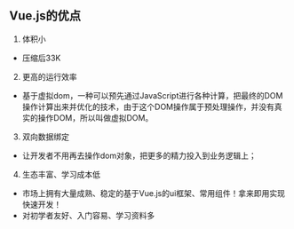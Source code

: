 ## Vue.js的优点

1. 体积小
- 压缩后33K

2. 更高的运行效率
- 基于虚拟dom，一种可以预先通过JavaScript进行各种计算，把最终的DOM操作计算出来并优化的技术，由于这个DOM操作属于预处理操作，并没有真实的操作DOM，所以叫做虚拟DOM。

3. 双向数据绑定
- 让开发者不用再去操作dom对象，把更多的精力投入到业务逻辑上；

4. 生态丰富、学习成本低
- 市场上拥有大量成熟、稳定的基于Vue.js的ui框架、常用组件！拿来即用实现快速开发！
- 对初学者友好、入门容易、学习资料多